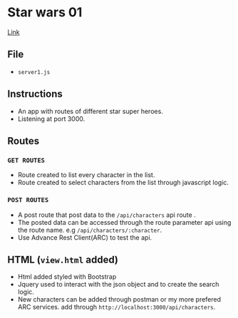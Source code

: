 # Star wars 01 
[Link](https://github.com/Tochiskool/starwars)
## File
* `server1.js`

## Instructions
- An app with routes of different star super heroes.
- Listening at port 3000.
## Routes
### `GET ROUTES`
- Route created to list every character in the list.
- Route created to select characters from the list through javascript logic.
### `POST ROUTES`
- A post route that post data to the `/api/characters` api route . 
- The posted data can be accessed through the route parameter api using the route name. e.g `/api/characters/:character`.
- Use Advance Rest Client(ARC) to test the api.

## HTML (`view.html` added)
* Html added styled with Bootstrap
* Jquery used to interact with the json object and to create the search logic.
* New characters can be added through postman or my more prefered ARC services. add through `http://localhost:3000/api/characters`.
